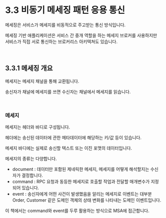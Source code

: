 # 3.3 비동기 메세징 패턴 응용 통신

메세징은 서비스가 메세지를 비동적으로 주고받는 통신 방식입니다.

메세징 기반 애플리케이션은 서비스 간 중개 역할을 하는 메세지 브로커를 사용하지만 서비스가 직접 서로 통신하는 브로커리스 아키텍쳐도 있습니다.

<br>

## 3.3.1 메세징 개요

메세지는 메세지 채널을 통해 교환됩니다.

송신자가 채널에 메세지를 쓰면 수신자는 채널에서 메세지를 읽습니다.

<br>

### 메세지

메세지는 헤더와 바디로 구성됩니다.

헤더에는 송신된 데이터에 관한 메타데이터에 해당하는 키/값 등이 있습니다.

메세지 바디에는 실제로 송신할 텍스트 또는 이진 포맷의 데이터입니다.

메세지의 종류는 다양합니다.

* document : 데이터만 포함된 제네릭한 메세지, 메세지를 어떻게 해석할지는 수신자가 결정합니다.
* command : RPC 요청과 동등한 메세지로 호출할 작업과 전달할 매개변수가 지정되어 있습니다.
* event : 송신자에게 어떤 사건이 발생했음을 알리는 메세지로 이벤트는 대부분 Order, Customer 같은 도메인 객체의 상태 변화를 나타내는 도메인 이벤트입니다.

이 책에서는 command와 event를 두루 활용하는 방식으로 MSA에 접근합니다.

<br>

